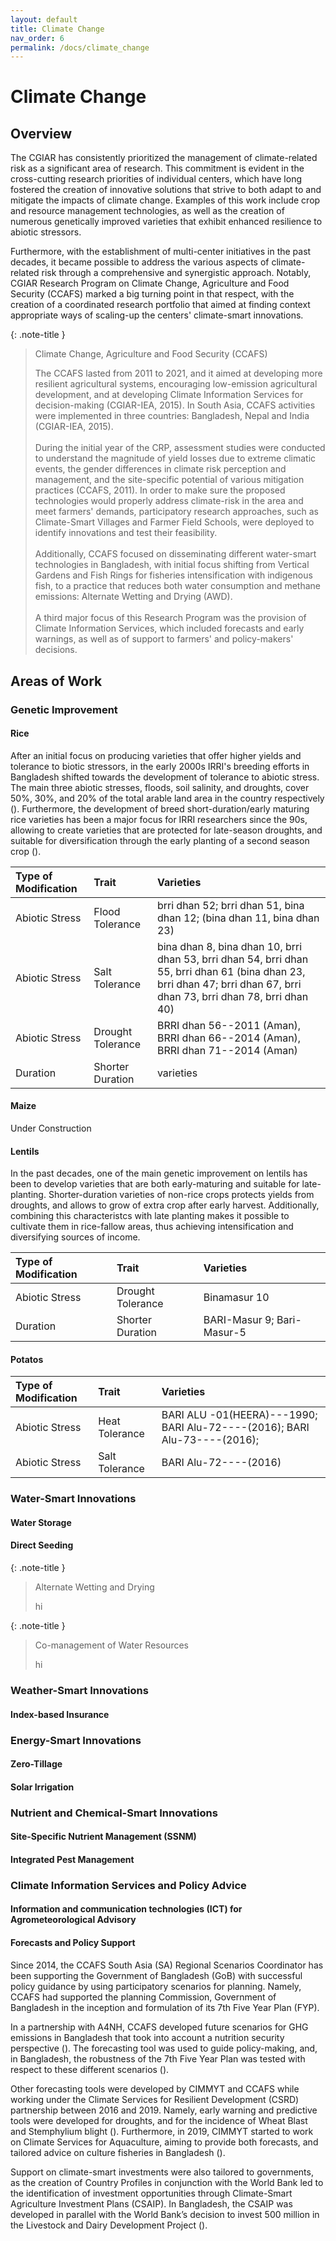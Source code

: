 ```yaml
---
layout: default
title: Climate Change
nav_order: 6
permalink: /docs/climate_change
---
```


# Climate Change
## Overview
The CGIAR has consistently prioritized the management of climate-related risk as a significant area of research. This commitment is evident in the cross-cutting research priorities of individual centers, which have long fostered the creation of innovative solutions that strive to both adapt to and mitigate the impacts of climate change. Examples of this work include crop and resource management technologies, as well as the creation of numerous genetically improved varieties that exhibit enhanced resilience to abiotic stressors.

Furthermore, with the establishment of multi-center initiatives in the past decades, it became possible to address the various aspects of climate-related risk through a comprehensive and synergistic approach. Notably, CGIAR Research Program on Climate Change, Agriculture and Food Security (CCAFS) marked a big turning point in that respect, with the creation of a coordinated research portfolio that aimed at finding context appropriate ways of scaling-up the centers' climate-smart innovations.

{: .note-title }
> Climate Change, Agriculture and Food Security (CCAFS)
> 
> The CCAFS lasted from 2011 to 2021, and it aimed at developing more resilient agricultural systems, encouraging low-emission agricultural development, and at developing Climate Information Services for decision-making (CGIAR-IEA, 2015). In South Asia, CCAFS activities were implemented in three countries: Bangladesh, Nepal and India (CGIAR-IEA, 2015).
> \
> \
> During the initial year of the CRP, assessment studies were conducted to understand the magnitude of yield losses due to extreme climatic events, the gender differences in climate risk perception and management, and the site-specific potential of various mitigation practices (CCAFS, 2011). In order to make sure the proposed technologies would properly address climate-risk in the area and meet farmers' demands, participatory research approaches, such as Climate-Smart Villages and Farmer Field Schools, were deployed to identify innovations and test their feasibility.
> \
> \
> Additionally, CCAFS focused on disseminating different water-smart technologies in Bangladesh, with initial focus shifting from Vertical Gardens and Fish Rings for fisheries intensification with indigenous fish, to a practice that reduces both water consumption and methane emissions: Alternate Wetting and Drying (AWD).
> \
> \
> A third major focus of this Research Program was the provision of Climate Information Services, which included forecasts and early warnings, as well as of support to farmers' and policy-makers' decisions.

## Areas of Work

### Genetic Improvement

#### Rice
After an initial focus on producing varieties that offer higher yields and tolerance to biotic stressors, in the early 2000s IRRI's breeding efforts in Bangladesh shifted towards the development of tolerance to abiotic stress. The main three abiotic stresses, floods, soil salinity, and droughts, cover 50%, 30%, and 20% of the total arable land area in the country respectively (). Furthermore, the development of breed short-duration/early maturing rice varieties has been a major focus for IRRI researchers since the 90s, allowing to create varieties that are protected for late-season droughts, and suitable for diversification through the early planting of a second season crop ().

| Type of Modification      | Trait         | Varieties |
|:-------------|:------------------|:------|
| Abiotic Stress | Flood Tolerance | brri dhan 52; brri dhan 51, bina dhan 12; (bina dhan 11, bina dhan 23)  |
| Abiotic Stress | Salt Tolerance   | bina dhan 8, bina dhan 10, brri dhan 53, brri dhan 54, brri dhan 55, brri dhan 61 (bina dhan 23, brri dhan 47; brri dhan 67, brri dhan 73, brri dhan 78, brri dhan 40) |
| Abiotic Stress | Drought Tolerance | BRRI dhan 56--2011 (Aman), BRRI dhan 66--2014 (Aman), BRRI dhan 71--2014 (Aman)|
| Duration | Shorter Duration | varieties  |

#### Maize
Under Construction

#### Lentils
In the past decades, one of the main genetic improvement on lentils has been to develop varieties that are both early-maturing and suitable for late-planting. Shorter-duration varieties of
non-rice crops protects yields from droughts, and allows to grow of extra crop after early harvest. Additionally, combining this characteristcs with late planting makes it possible to cultivate them in rice-fallow areas, thus achieving intensification and diversifying sources of income. 


| Type of Modification      | Trait         | Varieties |
|:-------------|:------------------|:------|
| Abiotic Stress | Drought Tolerance | Binamasur 10 |
|  Duration | Shorter Duration  | BARI-Masur 9; Bari-Masur-5 |

#### Potatos

| Type of Modification      | Trait         | Varieties |
|:-------------|:------------------|:------|
| Abiotic Stress | Heat Tolerance | BARI ALU -01(HEERA)---1990; BARI Alu-72----(2016); BARI Alu-73----(2016);  |
| Abiotic Stress | Salt Tolerance   | BARI Alu-72----(2016)|


### Water-Smart Innovations

#### Water Storage

#### Direct Seeding

{: .note-title }
> Alternate Wetting and Drying
>
> hi

{: .note-title }
> Co-management of Water Resources
>
> hi


### Weather-Smart Innovations
#### Index-based Insurance

### Energy-Smart Innovations
#### Zero-Tillage
#### Solar Irrigation

### Nutrient and Chemical-Smart Innovations
#### Site-Specific Nutrient Management (SSNM)
#### Integrated Pest Management

### Climate Information Services and Policy Advice
#### Information and communication technologies (ICT) for Agrometeorological Advisory
#### Forecasts and Policy Support

Since 2014, the CCAFS South Asia (SA) Regional Scenarios Coordinator has been supporting the Government of Bangladesh (GoB) with successful policy guidance by using participatory scenarios for planning. Namely, CCAFS had supported the planning Commission, Government of Bangladesh in the inception and formulation of its 7th Five Year Plan (FYP). 

In a partnership with A4NH, CCAFS developed future scenarios for GHG emissions in Bangladesh that took into account a nutrition security perspective (). The forecasting tool was used to guide policy-making, and, in Bangladesh, the robustness of the 7th Five Year Plan was tested with respect to these different scenarios ().

Other forecasting tools were developed by CIMMYT and CCAFS while working under the Climate Services for Resilient Development (CSRD) partnership between 2016 and 2019. Namely, early warning and predictive tools were developed for droughts, and for the incidence of Wheat Blast and Stemphylium blight (). Furthermore, in 2019, CIMMYT started to work on Climate Services for Aquaculture, aiming to provide both forecasts, and tailored advice on culture fisheries in Bangladesh (). 

Support on climate-smart investments were also tailored to governments, as the creation of Country Profiles in conjunction with the World Bank led to the identification of investment opportunities through Climate-Smart Agriculture Investment Plans (CSAIP). In Bangladesh, the CSAIP was developed in parallel with the World Bank’s decision to invest 500 million in the Livestock and Dairy Development Project ().


